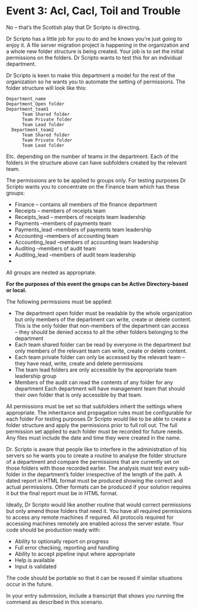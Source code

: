 # Event 3: Acl, Cacl, Toil and Trouble
No – that’s the Scottish play that Dr Scripto is directing. 

Dr Scripto has a little job for you to do and he knows you’re just going to enjoy it.  A file server migration project is happening in the organization and a whole new folder structure is being created. Your job is to set the initial permissions on the folders. Dr Scripto wants to test this for an individual department. 

Dr Scripto is keen to make this department a model for the rest of the organization so he wants you to automate the setting of permissions.
The folder structure will look like this:

````
Department_name
Department_Open folder  
Department_team1
      Team Shared folder
      Team Private folder
      Team Lead folder
  Department_team2
      Team Shared folder
      Team Private folder
      Team Lead folder
````

Etc. depending on the number of teams in the department. Each of the folders in the structure above can have subfolders created by the relevant team.

The permissions are to be applied to groups only. For testing purposes Dr Scripto wants you to concentrate on the Finance team which has these groups:

* Finance – contains all members of the finance department
* Receipts – members of receipts team
* Receipts_lead – members of receipts team leadership
* Payments –members of payments team
* Payments_lead –members of payments team leadership
* Accounting –members of accounting team
* Accounting_lead –members of accounting team leadership
* Auditing –members of audit team
* Auditing_lead –members of audit team leadership
* 
All groups are nested as appropriate.

**For the purposes of this event the groups can be Active Directory-based or local.**

The following permissions must be applied:

* The department open folder must be readable by the whole organization but only members of the department can write, create or delete content. This is the only folder that non-members of the department can access – they should be denied access to all the other folders belonging to the department
* Each team shared folder can be read by everyone in the department but only members of the relevant team can write, create or delete content.
* Each team private folder can only be accessed by the relevant team – they have read, write, create and delete permissions
* The team lead folders are only accessible by the appropriate team leadership group
* Members of the audit can read the contents of  any folder for any department
Each department will have management team that should their own folder that is only accessible by that team.

All permissions must be set so that subfolders inherit the settings where appropriate. The inheritance and propagation rules must be configurable for each folder
For testing purposes Dr Scripto would like to be able to create a folder structure and apply the permissions prior to full roll out. The full permission set applied to each folder must be recorded for future needs. Any files must include the date and time they were created in the name.

Dr. Scripto is aware that people like to interfere in the administration of his servers so he wants you to create a routine to analyse the folder structure of a department and compare the permissions that are currently set on those folders with those recorded earlier. The analysis must test every sub-folder in the department’s folder irrespective of the length of the path. A dated report in HTML format must be produced showing the correct and actual permissions. Other formats can be produced if your solution requires it but the final report must be in HTML format.

Ideally, Dr Scripto would like another routine that would correct permissions but only amend those folders that need it.
You have all required permissions to access any remote machines if required. All protocols required for accessing machines remotely are enabled across the server estate.
Your code should be production ready with:

* Ability to optionally report on progress
* Full error checking, reporting and handling
* Ability to accept pipeline input where appropriate
* Help is available
* Input is validated

The code should be portable so that it can be reused if similar situations occur in the future. 

In your entry submission, include a transcript that shows you running the command as described in this scenario.

